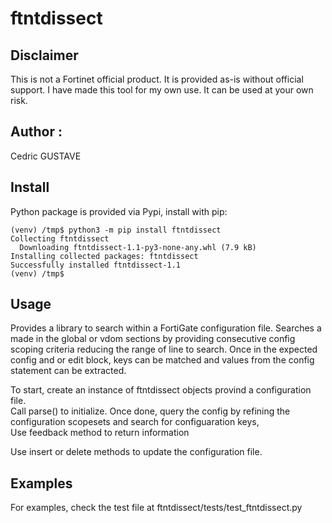 # ftntdissect

## Disclaimer

This is not a Fortinet official product. It is provided as-is without official support.
I have made this tool for my own use. It can be used at your own risk.

## Author :

Cedric GUSTAVE

## Install

Python package is provided via Pypi, install with pip:

~~~
(venv) /tmp$ python3 -m pip install ftntdissect
Collecting ftntdissect
  Downloading ftntdissect-1.1-py3-none-any.whl (7.9 kB)
Installing collected packages: ftntdissect
Successfully installed ftntdissect-1.1
(venv) /tmp$ 
~~~

## Usage

Provides a library to search within a FortiGate configuration file. 
Searches a made in the global or vdom sections by providing consecutive config scoping criteria reducing the range of line to search.
Once in the expected config and or edit block, keys can be matched and values from the config statement can be extracted. 

To start, create an instance of ftntdissect objects provind a configuration file.  
Call parse() to initialize. 
Once done, query the config by refining the configuration scopesets and search for configuaration keys,  
Use feedback method to return information

Use insert or delete methods to update the configuration file. 

## Examples

For examples, check the test file at ftntdissect/tests/test_ftntdissect.py

